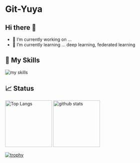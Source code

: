 # Git-Yuya

## Hi there 👋
- 🔭 I’m currently working on ...
- 🌱 I’m currently learning ... deep learning, federated learning

## 🌱 My Skills
<img alt="my skills" src="https://skillicons.dev/icons?theme=dark&perline=12&i=py,pytorch,tensorflow,django,flask,matlab,sqlite,postgres,qt,c,cpp,js,html,css,bootstrap,visualstudio,vscode,atom,latex,md,linux,docker,git,github"/>

## 📈 Status
<p align="left"> 
    <img alt="Top Langs" height="150px" src="https://github-readme-stats.vercel.app/api/top-langs/?username=Git-Yuya&layout=compact&show_icons=true" />
    <img alt="github stats" height="150px" src="https://github-readme-stats.vercel.app/api?username=Git-Yuya" />
</p>

[![trophy](https://github-profile-trophy.vercel.app/?username=Git-Yuya&margin-w=5)](https://github.com/Git-Yuya/)
